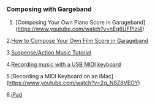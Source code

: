### Composing with Gargeband

1. [Composing Your Own Piano Score in Garageband] (https://www.youtube.com/watch?v=nEg6UFPIzi4)

2.[How to Compose Your Own Film Score in Garageband](https://www.youtube.com/watch?v=GjyWCq_XI08)

3.[Suspense/Action Music Tutorial ](https://www.youtube.com/watch?v=TjOeyz39R7U)

4.[Recording music with a USB MIDI keyboard](https://www.youtube.com/watch?v=M56saaOGL_Q)

5.[Recording a MIDI Keyboard on an iMac] (https://www.youtube.com/watch?v=2q_N8Z8VEOY)

6.[iPad](https://www.youtube.com/watch?v=u4ggW97Kwzk)
